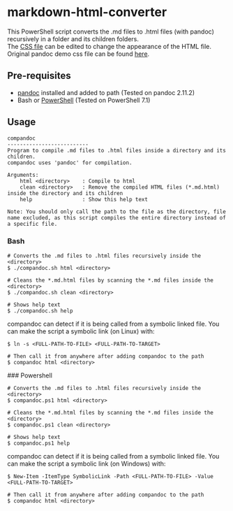 # markdown-html-converter  

This PowerShell script converts the .md files to .html files (with pandoc) recursively in a folder and its children folders.  
The [CSS file](https://github.com/atakanttl/markdown-html-converter/blob/main/COMPANDOC.css) can be edited to change the appearance of the HTML file. Original pandoc demo css file can be found [here](https://pandoc.org/demo/pandoc.css).

## Pre-requisites  

- [pandoc](https://pandoc.org/) installed and added to path (Tested on pandoc 2.11.2)
- Bash or [PowerShell](https://github.com/PowerShell/PowerShell) (Tested on PowerShell 7.1)

## Usage  

```
compandoc
--------------------------
Program to compile .md files to .html files inside a directory and its children.
compandoc uses 'pandoc' for compilation.

Arguments:
    html <directory>    : Compile to html
    clean <directory>   : Remove the compiled HTML files (*.md.html) inside the directory and its children
    help                : Show this help text

Note: You should only call the path to the file as the directory, file name excluded, as this script compiles the entire directory instead of a specific file.
```

### Bash  

```shell
# Converts the .md files to .html files recursively inside the <directory>
$ ./compandoc.sh html <directory>

# Cleans the *.md.html files by scanning the *.md files inside the <directory>
$ ./compandoc.sh clean <directory>

# Shows help text
$ ./compandoc.sh help
```

compandoc can detect if it is being called from a symbolic linked file. You can make the script a symbolic link (on Linux) with:  

```shell
$ ln -s <FULL-PATH-TO-FILE> <FULL-PATH-TO-TARGET>

# Then call it from anywhere after adding compandoc to the path
$ compandoc html <directory>
```

### Powershell

```shell
# Converts the .md files to .html files recursively inside the <directory>
$ compandoc.ps1 html <directory>

# Cleans the *.md.html files by scanning the *.md files inside the <directory>
$ compandoc.ps1 clean <directory>

# Shows help text
$ compandoc.ps1 help
```

compandoc can detect if it is being called from a symbolic linked file. You can make the script a symbolic link (on Windows) with:

```shell
$ New-Item -ItemType SymbolicLink -Path <FULL-PATH-TO-FILE> -Value <FULL-PATH-TO-TARGET>

# Then call it from anywhere after adding compandoc to the path
$ compandoc html <directory>
```
